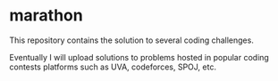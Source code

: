 # marathon

This repository contains the solution to several coding challenges.

Eventually I will upload solutions to problems hosted in popular coding contests platforms such as UVA, codeforces, SPOJ, etc.